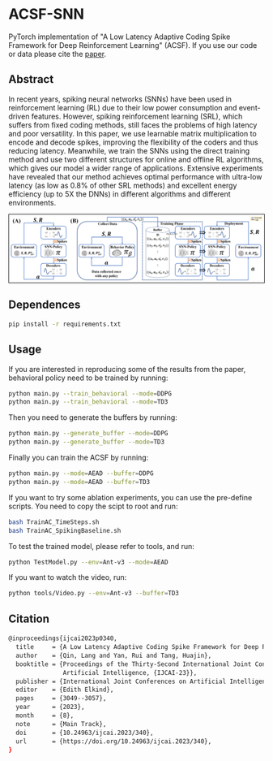 # ACSF-SNN

PyTorch implementation of "A Low Latency Adaptive Coding Spike Framework for Deep Reinforcement Learning" (ACSF). If you use our code or data please cite the [paper](<https://www.ijcai.org/proceedings/2023/0340>).

## Abstract

In recent years, spiking neural networks (SNNs) have been used in reinforcement learning (RL) due to their low power consumption and event-driven features. However, spiking reinforcement learning (SRL), which suffers from fixed coding methods, still faces the problems of high latency and poor versatility. In this paper, we use learnable matrix multiplication to encode and decode spikes, improving the flexibility of the coders and thus reducing latency. Meanwhile, we train the SNNs using the direct training method and use two different structures for online and offline RL algorithms, which gives our model a wider range of applications. Extensive experiments have revealed that our method achieves optimal performance with ultra-low latency (as low as 0.8% of other SRL methods) and excellent energy efficiency (up to 5X the DNNs) in different algorithms and different environments.

<img src="figures/Structure.png" align="middle" width="1000" border="1"/>

## Dependences

``` Bash
pip install -r requirements.txt
```

## Usage

If you are interested in reproducing some of the results from the paper, behavioral policy need to be trained by running:

```Bash
python main.py --train_behavioral --mode=DDPG
python main.py --train_behavioral --mode=TD3
```

Then you need to generate the buffers by running:

```Bash
python main.py --generate_buffer --mode=DDPG
python main.py --generate_buffer --mode=TD3
```

Finally you can train the ACSF by running:

```Bash
python main.py --mode=AEAD --buffer=DDPG
python main.py --mode=AEAD --buffer=TD3
```

If you want to try some ablation experiments, you can use the pre-define scripts. You need to copy the scipt to root and run:

```Bash
bash TrainAC_TimeSteps.sh
bash TrainAC_SpikingBaseline.sh
```

To test the trained model, please refer to tools, and run:

```Bash
python TestModel.py --env=Ant-v3 --mode=AEAD
```

If you want to watch the video, run:

```Bash
python tools/Video.py --env=Ant-v3 --buffer=TD3
```

## Citation

``` Bash
@inproceedings{ijcai2023p0340,
  title     = {A Low Latency Adaptive Coding Spike Framework for Deep Reinforcement Learning},
  author    = {Qin, Lang and Yan, Rui and Tang, Huajin},
  booktitle = {Proceedings of the Thirty-Second International Joint Conference on
               Artificial Intelligence, {IJCAI-23}},
  publisher = {International Joint Conferences on Artificial Intelligence Organization},
  editor    = {Edith Elkind},
  pages     = {3049--3057},
  year      = {2023},
  month     = {8},
  note      = {Main Track},
  doi       = {10.24963/ijcai.2023/340},
  url       = {https://doi.org/10.24963/ijcai.2023/340},
}
